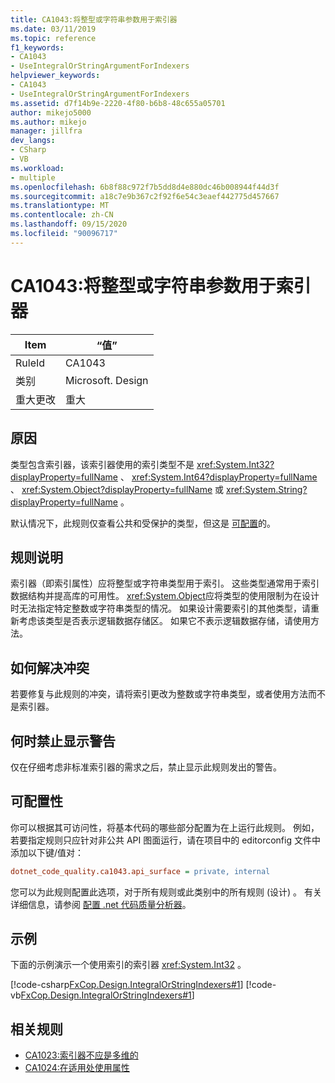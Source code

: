 ```yaml
---
title: CA1043:将整型或字符串参数用于索引器
ms.date: 03/11/2019
ms.topic: reference
f1_keywords:
- CA1043
- UseIntegralOrStringArgumentForIndexers
helpviewer_keywords:
- CA1043
- UseIntegralOrStringArgumentForIndexers
ms.assetid: d7f14b9e-2220-4f80-b6b8-48c655a05701
author: mikejo5000
ms.author: mikejo
manager: jillfra
dev_langs:
- CSharp
- VB
ms.workload:
- multiple
ms.openlocfilehash: 6b8f88c972f7b5dd8d4e880dc46b008944f44d3f
ms.sourcegitcommit: a18c7e9b367c2f92f6e54c3eaef442775d457667
ms.translationtype: MT
ms.contentlocale: zh-CN
ms.lasthandoff: 09/15/2020
ms.locfileid: "90096717"
---
```

# <a name="ca1043-use-integral-or-string-argument-for-indexers"></a>CA1043:将整型或字符串参数用于索引器

|Item|“值”|
|-|-|
|RuleId|CA1043|
|类别|Microsoft. Design|
|重大更改|重大|

## <a name="cause"></a>原因

类型包含索引器，该索引器使用的索引类型不是 <xref:System.Int32?displayProperty=fullName> 、 <xref:System.Int64?displayProperty=fullName> 、 <xref:System.Object?displayProperty=fullName> 或 <xref:System.String?displayProperty=fullName> 。

默认情况下，此规则仅查看公共和受保护的类型，但这是 [可配置](#configurability)的。

## <a name="rule-description"></a>规则说明

索引器（即索引属性）应将整型或字符串类型用于索引。 这些类型通常用于索引数据结构并提高库的可用性。 <xref:System.Object>应将类型的使用限制为在设计时无法指定特定整数或字符串类型的情况。 如果设计需要索引的其他类型，请重新考虑该类型是否表示逻辑数据存储区。 如果它不表示逻辑数据存储，请使用方法。

## <a name="how-to-fix-violations"></a>如何解决冲突

若要修复与此规则的冲突，请将索引更改为整数或字符串类型，或者使用方法而不是索引器。

## <a name="when-to-suppress-warnings"></a>何时禁止显示警告

仅在仔细考虑非标准索引器的需求之后，禁止显示此规则发出的警告。

## <a name="configurability"></a>可配置性

你可以根据其可访问性，将基本代码的哪些部分配置为在上运行此规则。 例如，若要指定规则只应针对非公共 API 图面运行，请在项目中的 editorconfig 文件中添加以下键/值对：

```ini
dotnet_code_quality.ca1043.api_surface = private, internal
```

您可以为此规则配置此选项，对于所有规则或此类别中的所有规则 (设计) 。 有关详细信息，请参阅 [配置 .net 代码质量分析器](configure-fxcop-analyzers.md)。

## <a name="example"></a>示例

下面的示例演示一个使用索引的索引器 <xref:System.Int32> 。

[!code-csharp[FxCop.Design.IntegralOrStringIndexers#1](../code-quality/codesnippet/CSharp/ca1043-use-integral-or-string-argument-for-indexers_1.cs)]
[!code-vb[FxCop.Design.IntegralOrStringIndexers#1](../code-quality/codesnippet/VisualBasic/ca1043-use-integral-or-string-argument-for-indexers_1.vb)]

## <a name="related-rules"></a>相关规则

- [CA1023:索引器不应是多维的](../code-quality/ca1023.md)
- [CA1024:在适用处使用属性](../code-quality/ca1024.md)
